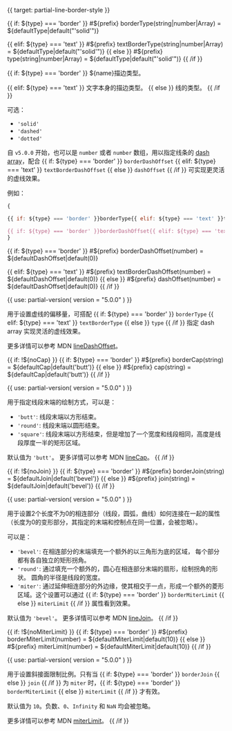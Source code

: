 
{{ target: partial-line-border-style }}

{{ if: ${type} === 'border' }}
#${prefix} borderType(string|number|Array) = ${defaultType|default("'solid'")}

{{ elif: ${type} === 'text' }}
#${prefix} textBorderType(string|number|Array) = ${defaultType|default("'solid'")}
{{ else }}
#${prefix} type(string|number|Array) = ${defaultType|default("'solid'")}
{{ /if }}

<ExampleUIControlEnum default="solid" options="solid,dashed,dotted" />

{{ if: ${type} === 'border' }}
${name}描边类型。

{{ elif: ${type} === 'text' }}
文字本身的描边类型。
{{ else }}
线的类型。
{{ /if }}

可选：
+ `'solid'`
+ `'dashed'`
+ `'dotted'`

自 `v5.0.0` 开始，也可以是 `number` 或者 `number` 数组，用以指定线条的 [dash array](https://developer.mozilla.org/zh-CN/docs/Web/SVG/Attribute/stroke-dasharray)，配合 {{ if: ${type} === 'border' }}
`borderDashOffset`
{{ elif: ${type} === 'text' }}
`textBorderDashOffset`
{{ else }}
`dashOffset`
{{ /if }} 可实现更灵活的虚线效果。

例如：
```js
{

{{ if: ${type} === 'border' }}borderType{{ elif: ${type} === 'text' }}textBorderType{{ else }}type{{ /if }}: [5, 10],

{{ if: ${type} === 'border' }}borderDashOffset{{ elif: ${type} === 'text' }}textBorderDashOffset{{ else }}dashOffset{{ /if }}: 5
}
```

{{ if: ${type} === 'border' }}
#${prefix} borderDashOffset(number) = ${defaultDashOffset|default(0)}

{{ elif: ${type} === 'text' }}
#${prefix} textBorderDashOffset(number) = ${defaultDashOffset|default(0)}
{{ else }}
#${prefix} dashOffset(number) = ${defaultDashOffset|default(0)}
{{ /if }}

{{ use: partial-version(
    version = "5.0.0"
) }}

<ExampleUIControlNumber min="0" step="1" default="0" />

用于设置虚线的偏移量，可搭配 {{ if: ${type} === 'border' }}
`borderType`
{{ elif: ${type} === 'text' }}
`textBorderType`
{{ else }}
`type`
{{ /if }} 指定 dash array 实现灵活的虚线效果。

更多详情可以参考 MDN [lineDashOffset](https://developer.mozilla.org/zh-CN/docs/Web/API/CanvasRenderingContext2D/lineDashOffset)。

{{ if: !${noCap} }}
{{ if: ${type} === 'border' }}
#${prefix} borderCap(string) = ${defaultCap|default('butt')}
{{ else }}
#${prefix} cap(string) = ${defaultCap|default('butt')}
{{ /if }}

{{ use: partial-version(
    version = "5.0.0"
) }}

<ExampleUIControlEnum default="butt" options="butt,round,square" />

用于指定线段末端的绘制方式，可以是：
+ `'butt'`: 线段末端以方形结束。
+ `'round'`: 线段末端以圆形结束。
+ `'square'`: 线段末端以方形结束，但是增加了一个宽度和线段相同，高度是线段厚度一半的矩形区域。

默认值为 `'butt'`。 更多详情可以参考 MDN [lineCap](https://developer.mozilla.org/zh-CN/docs/Web/API/CanvasRenderingContext2D/lineCap)。
{{ /if }}

{{ if: !${noJoin} }}
{{ if: ${type} === 'border' }}
#${prefix} borderJoin(string) = ${defaultJoin|default('bevel')}
{{ else }}
#${prefix} join(string) = ${defaultJoin|default('bevel')}
{{ /if }}

{{ use: partial-version(
    version = "5.0.0"
) }}

<ExampleUIControlEnum default="bevel" options="bevel,round,miter" />

用于设置2个长度不为0的相连部分（线段，圆弧，曲线）如何连接在一起的属性（长度为0的变形部分，其指定的末端和控制点在同一位置，会被忽略）。

可以是：
+ `'bevel'`: 在相连部分的末端填充一个额外的以三角形为底的区域， 每个部分都有各自独立的矩形拐角。
+ `'round'`: 通过填充一个额外的，圆心在相连部分末端的扇形，绘制拐角的形状。 圆角的半径是线段的宽度。
+ `'miter'`: 通过延伸相连部分的外边缘，使其相交于一点，形成一个额外的菱形区域。这个设置可以通过 {{ if: ${type} === 'border' }}
`borderMiterLimit`
{{ else }}
`miterLimit`
{{ /if }} 属性看到效果。

默认值为 `'bevel'`。 更多详情可以参考 MDN [lineJoin](https://developer.mozilla.org/zh-CN/docs/Web/API/CanvasRenderingContext2D/lineJoin)。
{{ /if }}

{{ if: !${noMiterLimit} }}
{{ if: ${type} === 'border' }}
#${prefix} borderMiterLimit(number) = ${defaultMiterLimit|default(10)}
{{ else }}
#${prefix} miterLimit(number) = ${defaultMiterLimit|default(10)}
{{ /if }}

{{ use: partial-version(
    version = "5.0.0"
) }}

<ExampleUIControlNumber min="0" step="1" default="10" />

用于设置斜接面限制比例。只有当 {{ if: ${type} === 'border' }}
`borderJoin`
{{ else }}
`join`
{{ /if }} 为 `miter` 时，{{ if: ${type} === 'border' }}
`borderMiterLimit`
{{ else }}
`miterLimit`
{{ /if }} 才有效。

默认值为 `10`。负数、`0`、`Infinity` 和 `NaN` 均会被忽略。

更多详情可以参考 MDN [miterLimit](https://developer.mozilla.org/zh-CN/docs/Web/API/CanvasRenderingContext2D/miterLimit)。
{{ /if }}

